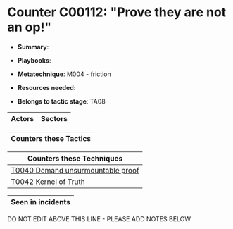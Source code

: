 # Counter C00112: "Prove they are not an op!"

* **Summary**: 

* **Playbooks**: 

* **Metatechnique**: M004 - friction

* **Resources needed:** 

* **Belongs to tactic stage**: TA08


| Actors | Sectors |
| ------ | ------- |



| Counters these Tactics |
| ---------------------- |



| Counters these Techniques |
| ------------------------- |
| [T0040 Demand unsurmountable proof](../techniques/T0040.md) |
| [T0042 Kernel of Truth](../techniques/T0042.md) |



| Seen in incidents |
| ----------------- |


DO NOT EDIT ABOVE THIS LINE - PLEASE ADD NOTES BELOW